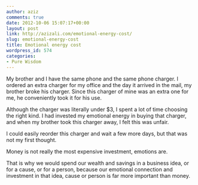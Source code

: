 ```yaml
---
author: aziz
comments: true
date: 2012-10-06 15:07:17+00:00
layout: post
link: http://azizali.com/emotional-energy-cost/
slug: emotional-energy-cost
title: Emotional energy cost
wordpress_id: 574
categories:
- Pure Wisdom
---
```


My brother and I have the same phone and the same phone charger. I ordered an extra charger for my office and the day it arrived in the mail, my brother broke his charger. Since this charger of mine was an extra one for me, he conveniently took it for his use.

Although the charger was literally under $3, I spent a lot of time choosing the right kind. I had invested my emotional energy in buying that charger, and when my brother took this charger away, I felt this was unfair.

I could easily reorder this charger and wait a few more days, but that was not my first thought.

Money is not really the most expensive investment, emotions are.

That is why we would spend our wealth and savings in a business idea, or for a cause, or for a person,  because our emotional connection and investment in that idea, cause or person is far more important than money.
